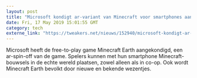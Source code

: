 ```yaml
---
layout: post
title: "Microsoft kondigt ar-variant van Minecraft voor smartphones aan"
date: Fri, 17 May 2019 15:01:55 GMT
category: tech
externe_link: "https://tweakers.net/nieuws/152940/microsoft-kondigt-ar-variant-van-minecraft-voor-smartphones-aan.html"
---
```


Microsoft heeft de free-to-play game Minecraft Earth aangekondigd, een ar-spin-off van de game. Spelers kunnen met hun smartphone Minecraft-bouwsels in de echte wereld plaatsen, zowel alleen als in co-op. Ook wordt Minecraft Earth bevolkt door nieuwe en bekende wezentjes.<img src="http://feeds.feedburner.com/~r/tweakers/mixed/~4/PRI3xf7cRHc" height="1" width="1" alt=""/>
